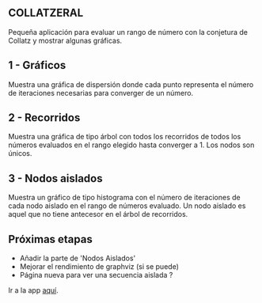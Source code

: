 ## COLLATZERAL
Pequeña aplicación para evaluar un rango de número con la conjetura de Collatz y mostrar algunas gráficas.

## 1 - Gráficos
Muestra una gráfica de dispersión donde cada punto representa el número de iteraciones necesarias para converger de un número.

## 2 - Recorridos
Muestra una gráfica de tipo árbol con todos los recorridos de todos los números evaluados en el rango elegido hasta converger a 1.
Los nodos son únicos.

## 3 - Nodos aislados
Muestra un gráfico de tipo histograma con el número de iteraciones de cada nodo aislado en el rango de números evaluado.
Un nodo aislado es aquel que no tiene antecesor en el árbol de recorridos.

## Próximas etapas
- Añadir la parte de 'Nodos Aislados'
- Mejorar el rendimiento de graphviz (si se puede)
- Página nueva para ver una secuencia aislada ?

Ir a la app [aquí](https://collatzeral.streamlit.app/).
